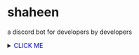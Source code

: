 # shaheen
a discord bot for developers by developers

<details>
<summary><font color="blue">CLICK ME</font></summary>
<p>give it a star</p>
<p>buy us coffee</p>
</details>

